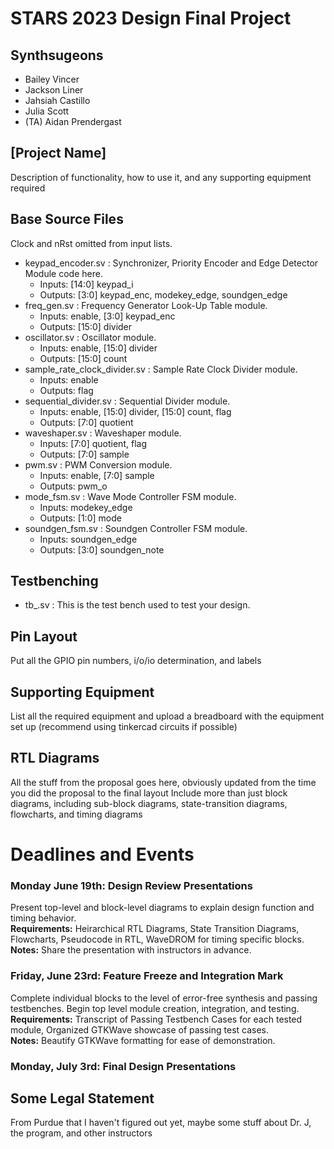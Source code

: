 # STARS 2023 Design Final Project

## Synthsugeons
* Bailey Vincer
* Jackson Liner
* Jahsiah Castillo
* Julia Scott
* (TA) Aidan Prendergast

## [Project Name]
Description of functionality, how to use it, and any supporting equipment required

## Base Source Files
Clock and nRst omitted from input lists.
- keypad_encoder.sv              : Synchronizer, Priority Encoder and Edge Detector Module code here.
  - Inputs: [14:0] keypad_i
  - Outputs: [3:0] keypad_enc, modekey_edge, soundgen_edge
- freq_gen.sv                : Frequency Generator Look-Up Table module.
  - Inputs: enable, [3:0] keypad_enc
  - Outputs: [15:0] divider
- oscillator.sv                  : Oscillator module.
  - Inputs: enable, [15:0] divider
  - Outputs: [15:0] count
- sample_rate_clock_divider.sv   : Sample Rate Clock Divider module.
  - Inputs: enable
  - Outputs: flag
- sequential_divider.sv          : Sequential Divider module.
  - Inputs: enable, [15:0] divider, [15:0] count, flag
  - Outputs: [7:0] quotient
- waveshaper.sv                  : Waveshaper module.
  - Inputs: [7:0] quotient, flag
  - Outputs: [7:0] sample
- pwm.sv                         : PWM Conversion module.
  - Inputs: enable, [7:0] sample
  - Outputs: pwm_o
- mode_fsm.sv                    : Wave Mode Controller FSM module.
  - Inputs: modekey_edge
  - Outputs: [1:0] mode
- soundgen_fsm.sv                : Soundgen Controller FSM module.
  - Inputs: soundgen_edge
  - Outputs: [3:0] soundgen_note

## Testbenching
- tb_.sv : This is the test bench used to test your design.

## Pin Layout
Put all the GPIO pin numbers, i/o/io determination, and labels

## Supporting Equipment
List all the required equipment and upload a breadboard with the equipment set up (recommend using tinkercad circuits if possible)

## RTL Diagrams
All the stuff from the proposal goes here, obviously updated from the time you did the proposal to the final layout
Include more than just block diagrams, including sub-block diagrams, state-transition diagrams, flowcharts, and timing diagrams

# Deadlines and Events
### Monday June 19th: Design Review Presentations
  
  Present top-level and block-level diagrams to explain design function and timing behavior.
<br><b>Requirements:</b> Heirarchical RTL Diagrams, State Transition Diagrams, Flowcharts, Pseudocode in RTL, WaveDROM for timing specific blocks.
<br><b>Notes:</b> Share the presentation with instructors in advance.

### Friday, June 23rd: Feature Freeze and Integration Mark

  Complete individual blocks to the level of error-free synthesis and passing testbenches. Begin top level module creation, integration, and testing.
<br><b>Requirements:</b> Transcript of Passing Testbench Cases for each tested module, Organized GTKWave showcase of passing test cases.
<br><b>Notes:</b> Beautify GTKWave formatting for ease of demonstration.

### Monday, July 3rd: Final Design Presentations

## Some Legal Statement
From Purdue that I haven't figured out yet, maybe some stuff about Dr. J, the program, and other instructors

